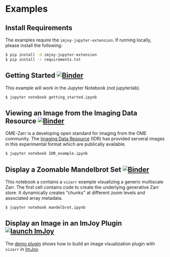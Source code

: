 # Examples

## Install Requirements

The examples require the `imjoy-jupyter-extension`. If running locally, please install the following:

```bash
$ pip install -U imjoy-jupyter-extension
$ pip install -r requirements.txt
```

## Getting Started [![Binder](https://mybinder.org/badge_logo.svg)](https://mybinder.org/v2/gh/hms-dbmi/vizarr/main?filepath=example%2Fgetting_started.ipynb)

This example will work in the Jupyter Notebook (not jupyterlab).

```bash
$ jupyter notebook getting_started.ipynb
```

## Viewing an Image from the Imaging Data Resource [![Binder](https://mybinder.org/badge_logo.svg)](https://mybinder.org/v2/gh/hms-dbmi/vizarr/main?filepath=example%2FIDR_example.ipynb)

OME-Zarr is a developing open standard for imaging from the OME community. The [Imaging Data Resource](https://idr.openmicroscopy.org) (IDR) has provided serveral images in this experimental format which are publically available.

```bash
$ jupyter notebook IDR_example.ipynb
```

## Display a Zoomable Mandelbrot Set [![Binder](https://mybinder.org/badge_logo.svg)](https://mybinder.org/v2/gh/hms-dbmi/vizarr/main?filepath=example%2Fmandelbrot.ipynb)

This notebook a contains a `vizarr` example visualizing a generic multiscale Zarr. The first cell contains code to create the underlying generative Zarr store. It dynamically creates "chunks" at different zoom levels and associated array metadata.

```bash
$ jupyter notebook mandelbrot.ipynb
```

## Display an Image in an ImJoy Plugin [![launch ImJoy](https://imjoy.io/static/badge/launch-imjoy-badge.svg)](https://imjoy.io/lite?plugin=https://github.com/hms-dbmi/vizarr/blob/main/example/VizarrDemo.imjoy.html)

The [demo plugin](VizarrDemo.imjoy.html) shows how to build an image visualization plugin with `vizarr` in [ImJoy](https://imjoy.io).


